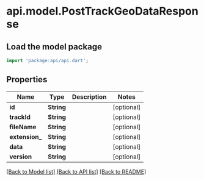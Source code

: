 # api.model.PostTrackGeoDataResponse

## Load the model package
```dart
import 'package:api/api.dart';
```

## Properties
Name | Type | Description | Notes
------------ | ------------- | ------------- | -------------
**id** | **String** |  | [optional] 
**trackId** | **String** |  | [optional] 
**fileName** | **String** |  | [optional] 
**extension_** | **String** |  | [optional] 
**data** | **String** |  | [optional] 
**version** | **String** |  | [optional] 

[[Back to Model list]](../README.md#documentation-for-models) [[Back to API list]](../README.md#documentation-for-api-endpoints) [[Back to README]](../README.md)


